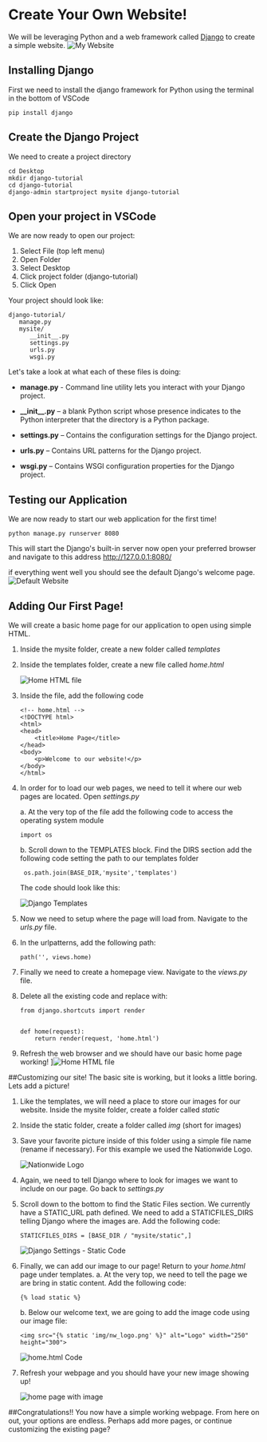 # Create Your Own Website!

We will be leveraging Python and a web framework called [Django](https://www.djangoproject.com/) to create a simple website.
![My Website](./images/sample-website.png)

## Installing Django
First we need to install the django framework for Python using the terminal in the bottom of VSCode
```
pip install django
```

## Create the Django Project
We need to create a project directory
```
cd Desktop
mkdir django-tutorial
cd django-tutorial
django-admin startproject mysite django-tutorial
```

## Open your project in VSCode
We are now ready to open our project:
1. Select File (top left menu)
2. Open Folder
3. Select Desktop
4. Click project folder (django-tutorial)
5. Click Open

Your project should look like:
```
django-tutorial/
   manage.py
   mysite/
      __init__.py
      settings.py
      urls.py
      wsgi.py
```
Let's take a look at what each of these files is doing:
- **manage.py** - Command line utility lets you interact with your Django project.

- **\_\_init\_\_.py** –  a blank Python script whose presence indicates to the Python interpreter that the directory is a Python package.

- **settings.py** – Contains the configuration settings for the Django project.

- **urls.py** – Contains URL patterns for the Django project.

- **wsgi.py** – Contains WSGI configuration properties for the Django project.

## Testing our Application
We are now ready to start our web application for the first time!
```
python manage.py runserver 8080
```
This will start the Django's built-in server now open your preferred browser and navigate to this address http://127.0.0.1:8080/ 

if everything went well you should see the default Django's welcome page.
![Default Website](./images/django-default.png)

## Adding Our First Page!
We will create a basic home page for our application to open using simple HTML.
1. Inside the mysite folder, create a new folder called *templates*
2. Inside the templates folder, create a new file called *home.html*

   ![Home HTML file](./images/home-html.png)
3. Inside the file, add the following code
   ```
   <!-- home.html -->
   <!DOCTYPE html>
   <html>
   <head>
       <title>Home Page</title>
   </head>
   <body>
       <p>Welcome to our website!</p>
   </body>
   </html>
   ```
4. In order for to load our web pages, we need to tell it where our web pages are located. Open *settings.py*

   a. At the very top of the file add the following code to access the operating system module
      ```
      import os
      ```
   b. Scroll down to the TEMPLATES block. Find the DIRS section add the following code setting the path to our templates folder
     ```
      os.path.join(BASE_DIR,'mysite','templates')
     ```
     The code should look like this:

      ![Django Templates](./images/django-settings-template.png)
5. Now we need to setup where the page will load from. Navigate to the *urls.py* file.
6. In the urlpatterns, add the following path:
   ```
   path('', views.home)
   ```
7. Finally we need to create a homepage view. Navigate to the *views.py* file.
8. Delete all the existing code and replace with:
   ```
   from django.shortcuts import render
   
   
   def home(request):
       return render(request, 'home.html')
   ```
9. Refresh the web browser and we should have our basic home page working!
   ]![Home HTML file](./images/home-webpage1.png)


##Customizing our site!
The basic site is working, but it looks a little boring. Lets add a picture!
1. Like the templates, we will need a place to store our images for our website. Inside the mysite folder, create a folder called *static*
2. Inside the static folder, create a folder called *img* (short for images)
3. Save your favorite picture inside of this folder using a simple file name (rename if necessary). For this example we used the Nationwide Logo.

   ![Nationwide Logo](./images/static-img-nationwide.png)
4. Again, we need to tell Django where to look for images we want to include on our page. Go back to *settings.py*
5. Scroll down to the bottom to find the Static Files section. We currently have a STATIC_URL path defined. We need to add a STATICFILES_DIRS telling Django where the images are. Add the following code:
   ```
   STATICFILES_DIRS = [BASE_DIR / "mysite/static",]
   ```
      ![Django Settings - Static Code](./images/django-settings-static.png)
6. Finally, we can add our image to our page! Return to your *home.html* page under templates.
   a. At the very top, we need to tell the page we are bring in static content. Add the following code:
      ```
      {% load static %}
      ```
   b. Below our welcome text, we are going to add the image code using our image file:
      ```
      <img src="{% static 'img/nw_logo.png' %}" alt="Logo" width="250" height="300">
      ```
   ![home.html Code](./images/html-image-code.png)
7. Refresh your webpage and you should have your new image showing up!

   ![home page with image](./images/homepage-image-added.png)


##Congratulations!!
You now have a simple working webpage. From here on out, your options are endless. Perhaps add more pages, or continue customizing the existing page?
